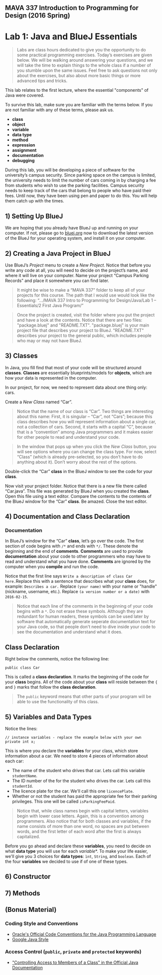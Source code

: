 ## MAVA 337 Introduction to Programming for Design  (2016 Spring)

# Lab 1: Java and BlueJ Essentials

> Labs are class hours dedicated to give you the opportunity to do some practical programming exercises. Today’s exercises are given below. We will be walking around answering your questions, and we will take the time to explain things to the whole class if a number of you stumble upon the same issues. Feel free to ask questions not only about the exercises, but also about more basic things or more advanced tips and tricks.

This lab relates to the first lecture, where the essential "components" of Java were covered.

To survive this lab, make sure you are familiar with the terms below. If you are not familiar with any of these terms, please ask us.

- **class**
- **object**
- **variable**
- **data type**
- **method**
- **expression**
- **assignment**
- **documentation**
- **debugging**

During this lab, you will be developing a piece of software for the university’s campus security. Since parking space on the campus is limited, the university needs to limit the number of cars coming in by charging a fee from students who wish to use the parking facilities. Campus security needs to keep track of the cars that belong to people who have paid their fees. Until now, they have been using pen and paper to do this. You will help them catch up with the times.

## 1) Setting Up BlueJ

We are hoping that you already have BlueJ up and running on your computer. If not, please go to [bluej.org](http://www.bluej.org) now to download the latest version of the BlueJ for your operating system, and install it on your computer.

## 2) Creating a Java Project in BlueJ

Use BlueJ’s *Project* menu to create a *New Project*. Notice that before you write any code at all, you will need to decide on the project’s name, and where it will live on your computer. Name your project “Campus Parking Records” and place it somewhere you can find later.

> It might be wise to make a “MAVA 337” folder to keep all of your projects for this course. The path that I would use would look like the following:
“…/MAVA 337 Intro to Programming for Design/Java/Lab 1 – Essentials/2 First Java Program/”

> Once the project is created, visit the folder where you put the project and have a look at the contents. Notice that there are two files: "package.bluej" and "README.TXT". "package.bluej" is your main project file that describes your project to BlueJ. "README.TXT" describes your project to the general public, which includes people who may or may not have BlueJ.

## 3)	Classes

In Java, you fill find that most of your code will be structured around **classes**. **Classes** are essentially blueprints/models for **objects**, which are how your data is represented in the computer.

In our project, for now, we need to represent data about one thing only: cars.

Create a *New Class* named “Car”.

> Notice that the name of  our class is “Car”. Two things are interesting about this name: First, it is singular – “Car”, not “Cars”; because this class describes how you will represent information about a single car, not a collection of cars. Second, it starts with a capital “C”, because that is a “convention” among Java programmers and it makes easier for other people to read and understand your code.

> In the window that pops up when you click the *New Class* button, you will see options where you can change the class type. For now, select “Class” (which is already pre-selected, so you don’t have to do anything about it). Don’t worry about the rest of the options.

Double-click the “Car” **class** in the BlueJ window to see the code for your **class**.

Now visit your project folder. Notice that there is a new file there called “Car.java”. This file was generated by BlueJ when you created the **class**. Open this file using a text editor. Compare the contents to the contents of the BlueJ window for the “Car” **class**. Be amazed. Close the text editor.

## 4) Documentation and Class Declaration

### Documentation

In BlueJ’s window for the “Car” **class**, let’s go over the code. The first section of code begins with `/*` and ends with `*/`. These denote the beginning and the end of **comments**. **Comments** are used to provide **documentation** about your code to other programmers who may have to read and understand what you have done. **Comments** are ignored by the computer when you **compile** and run the code.

Notice that the first line says `Write a description of class Car here.`Replace this with a sentence that describes what your **class** does, for example: `Describes a car.` Replace `(your name)` with your name or "handle" (nickname, username, etc.). Replace `(a version number or a date)` with `2016-02-15`.

> Notice that each line of the comments in the beginning of your code begins with a `*`. Do not erase these symbols. Although they are redundant for human readers, these symbols can be used later by software that automatically generate seperate documentation text for your Java code, so that people don't need to dive inside your code to see the documentation and understand what it does.

## Class Declaration

Right below the comments, notice the following line:

    public class Car

This is called a **class declaration**. It marks the beginning of the code for your **class** begins. All of the code about your **class** will reside between the `{` and `}` marks that follow the **class declaration**.

> The `public` keyword means that other parts of your program will be able to use the functionality of this class.

## 5) Variables and Data Types

Notice the lines:

    // instance variables - replace the example below with your own
    private int x;

This is where you declare the **variables** for your class, which store information about a car. We need to store 4 pieces of information about each car:

- The name of the student who drives that car. Lets call this variable `studentName`.
- The ID number of the for the student who drives the car. Lets call this `studentId`.
- The licence plate for the car. We'll call this one `licencePlate`.
- Whether or not the student has paid the appropriate fee for their parking privileges. This one will be called `isParkingFeePaid`.

> Notice that, while class names begin with capital letters, variables begin with lower case letters. Again, this is a convention among programmers. Also notice that for both classes and variables, if the name consists of more than one word, no spaces are put between words, and the first letter of each word after the first is always capitalized.

Before you go ahead and declare these **variables**, you need to decide on what **data type** you will use for each *variable**. To make your life easier, we'll give you 3 choices for **data types**: `ìnt`, `String`, and `boolean`. Each of the four **variables** we decided to use if of one of these types.

## 6) Constructor

## 7) Methods

## (Bonus Material)

### Coding Style and Conventions

- [Oracle's Official Code Conventions for the Java Programming Language](http://www.oracle.com/technetwork/java/codeconvtoc-136057.html)
- [Google Java Style](https://google.github.io/styleguide/javaguide.html)

### Access Control (`public`, `private` and `protected` keywords)

- ["Controlling Access to Members of a Class" in the Official Java Documentation](http://docs.oracle.com/javase/tutorial/java/javaOO/accesscontrol.html)